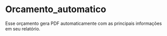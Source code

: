 # Orcamento_automatico
Esse orçamento gera PDF automaticamente com as principais informações em seu relatório.
